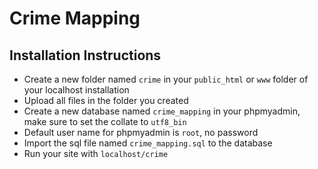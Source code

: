 # Crime Mapping #
## Installation Instructions
* Create a new folder named `crime` in your `public_html` or `www` folder of your localhost installation
* Upload all files in the folder you created
* Create a new database named `crime_mapping` in your phpmyadmin, make sure to set the collate to `utf8_bin`
* Default user name for phpmyadmin is `root`, no password
* Import the sql file named `crime_mapping.sql` to the database
* Run your site with `localhost/crime`

